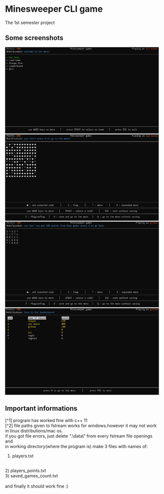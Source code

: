# Minesweeper CLI game
The 1st semester project


## Some screenshots
![This is an image](1.JPG)
![This is an image](2.JPG)
![This is an image](3.JPG)
![This is an image](4.JPG)

## Important informations
[^1] program has worked fine with c++ 11
<br>
[^2] file paths given to fstream works for windows.however it may not work in linux distributions/mac os.
<br>
if you got file errors, just delete ".\\data\\" from every fstream file openings and 
<br>
in working directory(where the program is) make 3 files with names of:
<br>
1) players.txt
<br>
2) players_points.txt
<br>
3) saved_games_count.txt
<br><br>
and finally it should work fine :)
